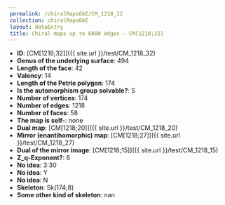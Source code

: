 ```yaml
--- 
 permalink: /chiralMaps6kE/CM_1218_32 
 collection: chiralMaps6kE
 layout: dataEntry
 title: Chiral maps up to 6000 edges - CM[1218;32]
---
```


- **ID**: [CM[1218;32]]({{ site.url }}/test/CM_1218_32)
- **Genus of the underlying surface**: 494
- **Length of the face**: 42
- **Valency**: 14
- **Length of the Petrie polygon**: 174
- **Is the automorphism group solvable?**: S
- **Number of vertices**: 174
- **Number of edges**: 1218
- **Number of faces**: 58
- **The map is self-**: none
- **Dual map**: [CM[1218;20]]({{ site.url }}/test/CM_1218_20)
- **Mirror (enantihomorphic) map**: [CM[1218;27]]({{ site.url }}/test/CM_1218_27)
- **Dual of the mirror image**: [CM[1218;15]]({{ site.url }}/test/CM_1218_15)
- **Z_q-Exponent?**: 6
- **No idea**:  3:30
- **No idea**: Y
- **No idea**: N
- **Skeleton**: Sk(174;8)
- **Some other kind of skeleton**: nan
